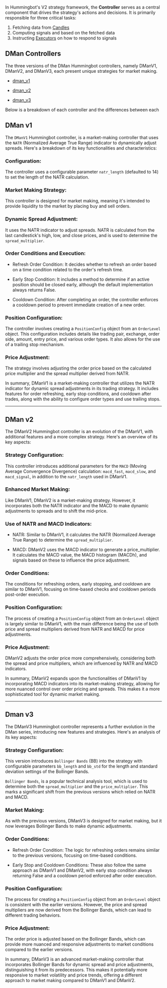 In Hummingbot's V2 strategy framework, the **Controller** serves as a central component that drives the strategy's actions and decisions. It is primarily responsible for three critical tasks:

1. Fetching data from [Candles](./candles-feed.md)
2. Computing signals and based on the fetched data
3. Instructing [Executors](./executors.md) on how to respond to signals

## DMan Controllers

 The three versions of the DMan Hummingbot controllers, namely DManV1, DManV2, and DManV3, each present unique strategies for market making. 

- [dman_v1](https://github.com/hummingbot/hummingbot/blob/master/hummingbot/smart_components/controllers/dman_v1.py)

- [dman_v2](https://github.com/hummingbot/hummingbot/blob/master/hummingbot/smart_components/controllers/dman_v2.py)

- [dman_v3](https://github.com/hummingbot/hummingbot/blob/master/hummingbot/smart_components/controllers/dman_v3.py)

Below is a breakdown of each controller and the differences between each


## DMan v1 

The `DManV1` Hummingbot controller, is a market-making controller that uses the `NATR` (Normalized Average True Range) indicator to dynamically adjust spreads. Here's a breakdown of its key functionalities and characteristics:

### **Configuration:** 

The controller uses a configurable parameter `natr_length` (defaulted to 14) to set the length of the NATR calculation.

### **Market Making Strategy:** 

This controller is designed for market making, meaning it's intended to provide liquidity to the market by placing buy and sell orders.

### **Dynamic Spread Adjustment:** 

It uses the NATR indicator to adjust spreads. NATR is calculated from the last candlestick's high, low, and close prices, and is used to determine the `spread_multiplier`.

### **Order Conditions and Execution:**

  - Refresh Order Condition: It decides whether to refresh an order based on a time condition related to the order's refresh time.

  - Early Stop Condition: It includes a method to determine if an active position should be closed early, although the default implementation always returns False.

  - Cooldown Condition: After completing an order, the controller enforces a cooldown period to prevent immediate creation of a new order.

### **Position Configuration:** 

The controller involves creating a `PositionConfig` object from an `OrderLevel` object. This configuration includes details like trading pair, exchange, order side, amount, entry price, and various order types. It also allows for the use of a trailing stop mechanism.

### **Price Adjustment:** 

The strategy involves adjusting the order price based on the calculated price multiplier and the spread multiplier derived from NATR.

In summary, DManV1 is a market-making controller that utilizes the NATR indicator for dynamic spread adjustments in its trading strategy. It includes features for order refreshing, early stop conditions, and cooldown after trades, along with the ability to configure order types and use trailing stops.

---

## DMan v2

The DManV2 Hummingbot controller is an evolution of the DManV1, with additional features and a more complex strategy. Here's an overview of its key aspects:

### **Strategy Configuration:** 

This controller introduces additional parameters for the `MACD` (Moving Average Convergence Divergence) calculation: `macd_fast`, `macd_slow`, and `macd_signal`, in addition to the `natr_length` used in DManV1.

### **Enhanced Market Making:** 

Like DManV1, DManV2 is a market-making strategy. However, it incorporates both the NATR indicator and the MACD to make dynamic adjustments to spreads and to shift the mid-price.

### **Use of NATR and MACD Indicators:**

  - NATR: Similar to DManV1, it calculates the NATR (Normalized Average True Range) to determine the `spread_multiplier`.

  - MACD: DManV2 uses the MACD indicator to generate a price_multiplier. It calculates the MACD value, the MACD histogram (MACDh), and signals based on these to influence the price adjustment.

### **Order Conditions:** 

The conditions for refreshing orders, early stopping, and cooldown are similar to DManV1, focusing on time-based checks and cooldown periods post-order execution.

### **Position Configuration:** 

The process of creating a `PositionConfig` object from an `OrderLevel` object is largely similar to DManV1, with the main difference being the use of both price and spread multipliers derived from NATR and MACD for price adjustments.

### **Price Adjustment:** 

DManV2 adjusts the order price more comprehensively, considering both the spread and price multipliers, which are influenced by NATR and MACD indicators.

In summary, DManV2 expands upon the functionalities of DManV1 by incorporating MACD indicators into its market-making strategy, allowing for more nuanced control over order pricing and spreads. This makes it a more sophisticated tool for dynamic market making.

---

## Dman v3

The DManV3 Hummingbot controller represents a further evolution in the DMan series, introducing new features and strategies. Here's an analysis of its key aspects:

### **Strategy Configuration:** 

This version introduces `Bollinger Bands` (BB) into the strategy with configurable parameters `bb_length` and `bb_std` for the length and standard deviation settings of the Bollinger Bands.

`Bollinger Bands`, is a popular technical analysis tool, which is used to determine both the `spread_multiplier` and the `price_multiplier`. This marks a significant shift from the previous versions which relied on NATR and MACD.

### **Market Making:** 

As with the previous versions, DManV3 is designed for market making, but it now leverages Bollinger Bands to make dynamic adjustments.

### **Order Conditions:**

  -  Refresh Order Condition: The logic for refreshing orders remains similar to the previous versions, focusing on time-based conditions.

  -  Early Stop and Cooldown Conditions: These also follow the same approach as DManV1 and DManV2, with early stop condition always returning False and a cooldown period enforced after order execution.

### **Position Configuration:** 

The process for creating a `PositionConfig` object from an `OrderLevel` object is consistent with the earlier versions. However, the price and spread multipliers are now derived from the Bollinger Bands, which can lead to different trading behaviors.

### **Price Adjustment:** 

The order price is adjusted based on the Bollinger Bands, which can provide more nuanced and responsive adjustments to market conditions compared to the earlier versions.

In summary, DManV3 is an advanced market-making controller that incorporates Bollinger Bands for dynamic spread and price adjustments, distinguishing it from its predecessors. This makes it potentially more responsive to market volatility and price trends, offering a different approach to market making compared to DManV1 and DManV2.